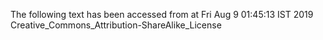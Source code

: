 The following text has been accessed from at Fri Aug 9 01:45:13 IST 2019
Creative_Commons_Attribution-ShareAlike_License
